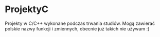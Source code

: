 # ProjektyC
Projekty w C/C++ wykonane podczas trwania studiów. Mogą zawierać polskie nazwy funkcji i zmiennych, obecnie już takich nie używam :)
